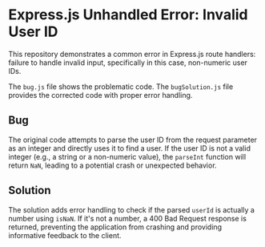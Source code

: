 # Express.js Unhandled Error: Invalid User ID

This repository demonstrates a common error in Express.js route handlers:  failure to handle invalid input, specifically in this case, non-numeric user IDs.

The `bug.js` file shows the problematic code. The `bugSolution.js` file provides the corrected code with proper error handling.

## Bug

The original code attempts to parse the user ID from the request parameter as an integer and directly uses it to find a user. If the user ID is not a valid integer (e.g., a string or a non-numeric value), the `parseInt` function will return `NaN`, leading to a potential crash or unexpected behavior.

## Solution

The solution adds error handling to check if the parsed `userId` is actually a number using `isNaN`. If it's not a number, a 400 Bad Request response is returned, preventing the application from crashing and providing informative feedback to the client.
